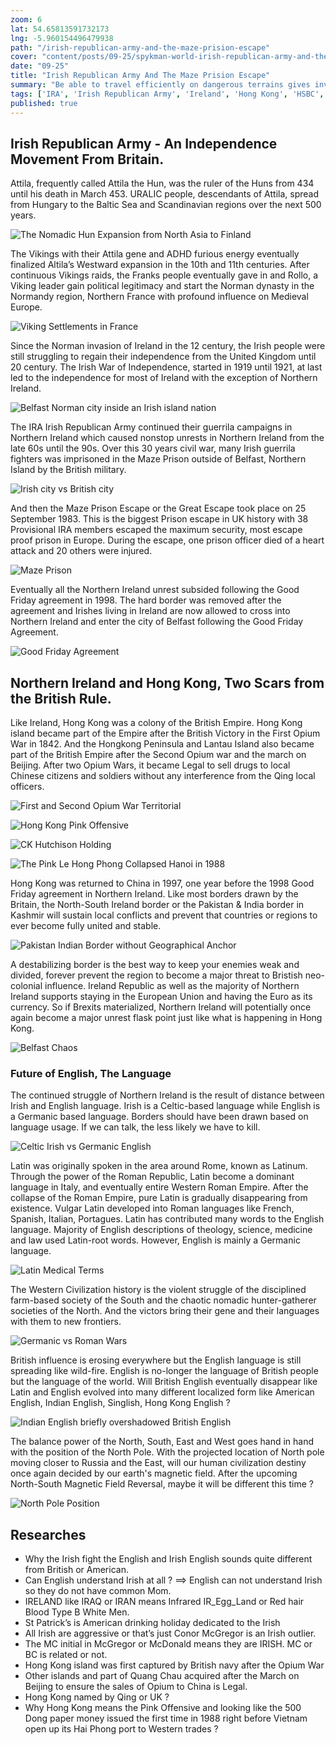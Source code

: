 ```yaml
--- 
zoom: 6
lat: 54.65813591732173
lng: -5.960154496479938
path: "/irish-republican-army-and-the-maze-prision-escape"
cover: "content/posts/09-25/spykman-world-irish-republican-army-and-the-maze-prison-escape.png"
date: "09-25"
title: "Irish Republican Army And The Maze Prision Escape"
summary: "Be able to travel efficiently on dangerous terrains gives invasive genes difficult to disrupt supply lines and countless beachhead positions inside competing gene territorials"
tags: ['IRA', 'Irish Republican Army', 'Ireland', 'Hong Kong', 'HSBC', 'British Royal Navy', 'United Kingdom', 'Naval Advantages', 'Beachhead Position', 'Spykman World','GeoGenetics']
published: true
---
```

## Irish Republican Army - An Independence Movement From Britain.

Attila, frequently called Attila the Hun, was the ruler of the Huns from 434 until his death in March 453. URALIC people, descendants of Attila, spread from Hungary to the Baltic Sea and Scandinavian regions over the next 500 years. 

![The Nomadic Hun Expansion from North Asia to Finland](https://storage.googleapis.com/spykman-world/Nomadic%20Hun%20Play%20Ground.png)

The Vikings with their Attila gene and ADHD furious energy eventually finalized Altila’s Westward expansion in the 10th and 11th centuries. After continuous Vikings raids, the Franks people eventually gave in and Rollo, a Viking leader gain political legitimacy and start the Norman dynasty in the Normandy region, Northern France with profound influence on Medieval Europe.

![Viking Settlements in France](https://storage.googleapis.com/spykman-world/Viking_Settlements_in_France.png) 

Since the Norman invasion of Ireland in the 12 century, the Irish people were still struggling to regain their independence from the United Kingdom until 20 century. The Irish War of Independence, started in 1919 until 1921, at last led to the independence for most of Ireland with the exception of Northern Ireland.   

![Belfast Norman city inside an Irish island nation](https://storage.googleapis.com/spykman-world/Belfast0-a-British-Proxy-Barrack.png)

The IRA Irish Republican Army continued their guerrila campaigns in Northern Ireland which caused nonstop unrests in Northern Ireland from the late 60s until the 90s. Over this 30 years civil war, many Irish guerrila fighters was imprisoned in the Maze Prison outside of Belfast, Northern Island by the British military.

![Irish city vs British city](https://storage.googleapis.com/spykman-world/Native_Irish_Celtic_vs_Norman_English_Invader.png)

And then the Maze Prison Escape or the Great Escape took place on 25 September 1983. This is the biggest Prison escape in UK history with 38 Provisional IRA members escaped the maximum security, most escape proof prison in Europe. During the escape, one prison officer died of a heart attack and 20 others were injured. 

![Maze Prison](https://storage.googleapis.com/spykman-world/Maze_Prision.png)

Eventually all the Northern Ireland unrest subsided following the Good Friday agreement in 1998. The hard border was removed after the agreement and Irishes living in Ireland are now allowed to cross into Northern Ireland and enter the city of Belfast following the Good Friday Agreement. 

![Good Friday Agreement](https://storage.googleapis.com/spykman-world/Good_Friday_Agrement.png)

## Northern Ireland and Hong Kong, Two Scars from the British Rule.

Like Ireland, Hong Kong was a colony of the British Empire. Hong Kong island became part of the Empire after the British Victory in the First Opium War in 1842. And the Hongkong Peninsula and Lantau Island also became part of the British Empire after the Second Opium war and the march on Beijing. After two Opium Wars, it became Legal to sell drugs to local Chinese citizens and soldiers without any interference from the Qing local officers. 

![First and Second Opium War Territorial](https://storage.googleapis.com/spykman-world/First_and_Second_Opium_War_Territorial.png)

![Hong Kong Pink Offensive](https://storage.googleapis.com/spykman-world/TPBank.png)

![CK Hutchison Holding](https://storage.googleapis.com/spykman-world/CK_Hutchison_Holding.png)

![The Pink Le Hong Phong Collapsed Hanoi in 1988](https://storage.googleapis.com/spykman-world/Pink_Skin_Dicease.png)

Hong Kong was returned to China in 1997, one year before the 1998 Good Friday agreement in Northern Ireland. Like most borders drawn by the Britain, the North-South Ireland border or the Pakistan & India border in Kashmir will sustain local conflicts and prevent that countries or regions to ever become fully united and stable. 

![Pakistan Indian Border without Geographical Anchor](https://storage.googleapis.com/spykman-world/Pakistan_Indian_Without_Geographical_Anchor.png)

A destabilizing border is the best way to keep your enemies weak and divided, forever prevent the region to become a major threat to Bristish neo-colonial influence. Ireland Republic as well as the majority of Northern Ireland supports staying in the European Union and having the Euro as its currency. So if Brexits materialized, Northern Ireland will potentially once again become a major unrest flask point just like what is happening in Hong Kong. 

![Belfast Chaos](https://storage.googleapis.com/spykman-world/Belfast_Chaos.png)

### Future of English, The Language

The continued struggle of Northern Ireland is the result of distance between Irish and English language. Irish is a Celtic-based language while English is a Germanic based language. Borders should have been drawn based on language usage. If we can talk, the less likely we have to kill. 

![Celtic Irish vs Germanic English](https://storage.googleapis.com/spykman-world/Celtic_Irish_vs_Germanic_English.png)

Latin was originally spoken in the area around Rome, known as Latinum. Through the power of the Roman Republic, Latin become a dominant language in Italy, and eventually entire Western Roman Empire. After the collapse of the Roman Empire, pure Latin is gradually disappearing from existence. Vulgar Latin developed into Roman languages like French, Spanish, Italian, Portagues. Latin has contributed many words to the English language. Majority of English descriptions of theology, science, medicine and law used Latin-root words. However, English is mainly a Germanic language.

![Latin Medical Terms](https://storage.googleapis.com/spykman-world/Med_school_latin_words.png)

The Western Civilization history is the violent struggle of the disciplined farm-based society of the South and the chaotic nomadic hunter-gatherer societies of the North. And the victors bring their gene and their languages with them to new frontiers.

![Germanic vs Roman Wars](https://storage.googleapis.com/spykman-world/Germanic_vs_Roman.png)

British influence is erosing everywhere but the English language is still spreading like wild-fire. English is no-longer the language of British people but the language of the world. Will British English eventually disappear like Latin and English evolved into many different localized form like American English, Indian English, Singlish, Hong Kong English ?

![Indian English briefly overshadowed British English](https://storage.googleapis.com/spykman-world/Rishi_Sunak_Brown_Men_Leading_White_Men.png)

The balance power of the North, South, East and West goes hand in hand with the position of the North Pole. With the projected location of North pole moving closer to Russia and the East, will our human civilization destiny once again decided by our earth's magnetic field. After the upcoming North-South Magnetic Field Reversal, maybe it will be different this time ?

![North Pole Position](https://storage.googleapis.com/spykman-world/North_Pole_Position.png)

## Researches
- Why the Irish fight the English and Irish English sounds quite different from British or American. 
- Can English understand Irish at all ? ==> English can not understand Irish so they do not have common Mom.
- IRELAND like IRAQ or IRAN means Infrared IR_Egg_Land or Red hair Blood Type B White Men. 
- St Patrick’s is American drinking holiday dedicated to the Irish 
- All Irish are aggressive or that’s just Conor McGregor is an Irish outlier.
- The MC initial in McGregor or McDonald means they are IRISH. MC or BC is related or not. 
- Hong Kong island was first captured by British navy after the Opium War 
- Other islands and part of Quang Chau acquired after the March on Beijing to ensure the sales of Opium to China is Legal.
- Hong Kong named by Qing or UK ? 
- Why Hong Kong means the Pink Offensive and looking like the 500 Dong paper money issued the first time in 1988 right before Vietnam open up its Hai Phong port to Western trades ?